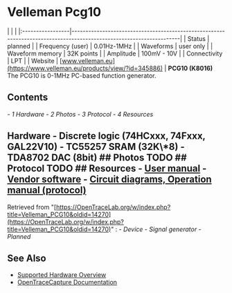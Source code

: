 # Velleman Pcg10
| | | |:-----------------|---------------------------------------------------------------------------------------------------------------------| | Status | planned | | Frequency (user) | 0.01Hz-1MHz | | Waveforms | user only | | Waveform memory | 32K points | | Amplitude | 100mV - 10V | | Connectivity | LPT | | Website | [www.velleman.eu](https://www.velleman.eu/products/view/?id=345886) | **PCG10 (K8016)** The PCG10 is 0-1MHz PC-based function generator.
## Contents
\- *1 Hardware* \- *2 Photos* \- *3 Protocol* \- *4 Resources*
## Hardware \- Discrete logic (74HCxxx, 74Fxxx, GAL22V10) \- TC55257 SRAM (32K\\*8) \- TDA8702 DAC (8bit) ## Photos TODO ## Protocol TODO ## Resources \- [User manual](https://www.velleman.eu/downloads/0/user/usermanual_pcg10-k8016_uk.pdf) \- [Vendor software](https://www.velleman.eu/downloads/files/downloads/pclab2000se_v4_05_setup.zip) \- [Circuit diagrams, Operation manual (protocol)](https://www.eserviceinfo.com/index.php?what=search2&searchstring=K8016+%28PCG10%29)
Retrieved from "[https://OpenTraceLab.org/w/index.php?title=Velleman_PCG10&oldid=14270](https://OpenTraceLab.org/w/index.php?title=Velleman_PCG10&oldid=14270)"
: \- *Device* \- *Signal generator* \- *Planned*
## See Also
- [Supported Hardware Overview](../supported-hardware.md)
- [OpenTraceCapture Documentation](../../opentracecapture/overview.md)

